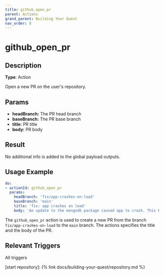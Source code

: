 ```yaml
---
title: github_open_pr
parent: Actions
grand_parent: Building Your Quest
nav_order: 8
---
```


# github_open_pr

## Description

**Type**: Action

Open a new PR on the user's repository. 

## Params

- **headBranch:** The PR head branch
- **baseBranch:** The PR base branch
- **title:** PR title
- **body:** PR body

## Result

No additional info is added to the global payload outputs.

## Usage Example

```yaml
do:
- actionId: github_open_pr
  params:
    headBranch: 'fix/app-crashes-on-load'
    baseBranch: 'main'
    title: 'fix: app crashes on load'
    body: 'An update to the mongodb package caused app to crash. This PR fixes ths issue.'
```

The `github_open_pr` action is used to create a new PR from the branch `fix/app-crashes-on-load` to the `main` branch. The actions specifies the title and the body of the PR.

## Relevant Triggers

All triggers

[start repository]: {% link docs/building-your-quest/repository.md %}